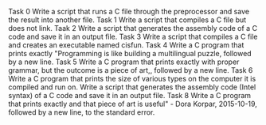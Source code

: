 Task 0 Write a script that runs a C file through the preprocessor and save the result into another file.
Task 1 Write a script that compiles a C file but does not link.
Taak 2 Write a script that generates the assembly code of a C code and save it in an output file.
Task 3 Write a script that compiles a C file and creates an executable named cisfun.
Task 4 Write a C program that prints exactly "Programming is like building a multilingual puzzle, followed by a new line.
Task 5 Write a C program that prints exactly with proper grammar, but the outcome is a piece of art,, followed by a new line.
Task 6 Write a C program that prints the size of various types on the computer it is compiled and run on.
Write a script that generates the assembly code (Intel syntax) of a C code and save it in an output file.
Task 8 Write a C program that prints exactly and that piece of art is useful" - Dora Korpar, 2015-10-19, followed by a new line, to the standard error.

